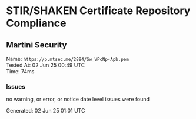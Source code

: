 # STIR/SHAKEN Certificate Repository Compliance

## Martini Security

Name: `https://p.mtsec.me/2884/Sw_VPcNp-Apb.pem`\
Tested At: 02 Jun 25 00:49 UTC\
Time: 74ms

### Issues

no warning, or error, or notice date level issues were found

Generated: 02 Jun 25 01:01 UTC